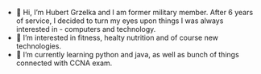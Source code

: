 - 👋 Hi, I’m Hubert Grzelka and I am former military member. After 6 years of service, I decided to turn my eyes upon things I was always interested in - computers and technology.
- 👀 I’m interested in fitness, healty nutrition and of course new technologies.
- 🌱 I’m currently learning python and java, as well as bunch of things connected with CCNA exam.


<!---
hubert8520/hubert8520 is a ✨ special ✨ repository because its `README.md` (this file) appears on your GitHub profile.
You can click the Preview link to take a look at your changes.
--->
